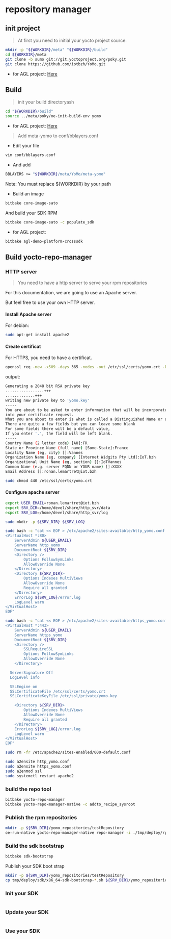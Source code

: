 # repository manager

## init project

> At first you need to initial your yocto project source.

```bash
mkdir -p "${WORKDIR}/meta" "${WORKDIR}/build"
cd ${WORKDIR}/meta
git clone -b sumo git://git.yoctoproject.org/poky.git
git clone https://github.com/iotbzh/YoMo.git
```

* for AGL project: [Here](http://docs.automotivelinux.org/docs/getting_started/en/dev/reference/source-code.html)

## Build

> init your build directoryash

```bash
cd "${WORKDIR}/build"
source ../meta/poky/oe-init-build-env yomo
```

* for AGL project: [Here](http://docs.automotivelinux.org/docs/getting_started/en/dev/reference/source-code.html)

>Add meta-yomo  to conf/bblayers.conf

* Edit your file

```bash
vim conf/bblayers.conf
```

* And add

```bash
BBLAYERS += "${WORKDIR}/meta/YoMo/meta-yomo"
```

Note: You must replace ${WORKDIR} by your path

* Build an image

```bash
bitbake core-image-sato
```

And build your SDK RPM

```bash
bitbake core-image-sato -c populate_sdk
```

* for AGL project:

```bash
bitbake agl-demo-platform-crosssdk
```

## Build yocto-repo-manager

### HTTP server

> You need to have a http server to serve your rpm repositories

For this documentation, we are going to use an Apache server.

But feel free to use your own HTTP server.

#### Install Apache server

For debian:

```bash
sudo apt-get install apache2
```

#### Create certificat

For HTTPS, you need to have a certificat.

```bash
openssl req -new -x509 -days 365 -nodes -out /etc/ssl/certs/yomo.crt -keyout /etc/ssl/private/yomo.key
```
output:

```bash
Generating a 2048 bit RSA private key
.................+++
.............+++
writing new private key to 'yomo.key'
-----
You are about to be asked to enter information that will be incorporated
into your certificate request.
What you are about to enter is what is called a Distinguished Name or a DN.
There are quite a few fields but you can leave some blank
For some fields there will be a default value,
If you enter '.', the field will be left blank.
-----
Country Name (2 letter code) [AU]:FR
State or Province Name (full name) [Some-State]:France
Locality Name (eg, city) []:Vannes
Organization Name (eg, company) [Internet Widgits Pty Ltd]:IoT.bzh
Organizational Unit Name (eg, section) []:IoTVannes
Common Name (e.g. server FQDN or YOUR name) []:XXXX
Email Address []:ronan.lemartret@iot.bzh
```

```bash
sudo chmod 440 /etc/ssl/certs/yomo.crt
```

#### Configure apache server

```bash
export USER_EMAIL=ronan.lemartret@iot.bzh
export SRV_DIR=/home/devel/share/http_svr/data
export SRV_LOG=/home/devel/share/http_svr/log

sudo mkdir -p ${SRV_DIR} ${SRV_LOG}

sudo bash -c "cat << EOF > /etc/apache2/sites-available/http_yomo.conf
<VirtualHost *:80>
    ServerAdmin ${USER_EMAIL}
    ServerName http_yomo
    DocumentRoot ${SRV_DIR}
    <Directory />
        Options FollowSymLinks
        AllowOverride None
    </Directory>
    <Directory ${SRV_DIR}>
        Options Indexes MultiViews
        AllowOverride None
        Require all granted
    </Directory>
    ErrorLog ${SRV_LOG}/error.log
    LogLevel warn
</VirtualHost>
EOF"

sudo bash -c "cat << EOF > /etc/apache2/sites-available/https_yomo.conf
<VirtualHost *:443>
    ServerAdmin ${USER_EMAIL}
    ServerName https_yomo
    DocumentRoot ${SRV_DIR}
    <Directory />
        SSLRequireSSL
        Options FollowSymLinks
        AllowOverride None
    </Directory>

  ServerSignature Off
  LogLevel info

  SSLEngine on
  SSLCertificateFile /etc/ssl/certs/yomo.crt
  SSLCertificateKeyFile /etc/ssl/private/yomo.key

    <Directory ${SRV_DIR}>
        Options Indexes MultiViews
        AllowOverride None
        Require all granted
    </Directory>
    ErrorLog ${SRV_LOG}/error.log
    LogLevel warn
</VirtualHost>
EOF"
```

```bash
sudo rm -fr /etc/apache2/sites-enabled/000-default.conf
```

```bash
sudo a2ensite http_yomo.conf
sudo a2ensite https_yomo.conf
sudo a2enmod ssl
sudo systemctl restart apache2
```

### build the repo tool

```bash
bitbake yocto-repo-manager
bitbake yocto-repo-manager-native -c addto_recipe_sysroot
```

### Publish the rpm repositories

```bash
mkdir -p ${SRV_DIR}/yomo_repositories/testRepository
oe-run-native yocto-repo-manager-native repo-manager -i ./tmp/deploy/rpm/ -o ${SRV_DIR}/yomo_repositories -r testRepository -v
```

### Build the sdk bootstrap

```bash
bitbake sdk-bootstrap
```

Publish your SDK boot strap

```bash
mkdir -p ${SRV_DIR}/yomo_repositories/testRepository
cp tmp/deploy/sdk/x86_64-sdk-bootstrap-*.sh ${SRV_DIR}/yomo_repositories/testRepository
```

###

### Init your SDK

```bash
```

### Update your SDK

```bash

```

### Use your SDK

```bash

```
